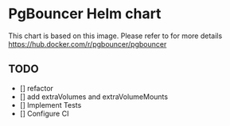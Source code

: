 # PgBouncer Helm chart
This chart is based on this image. Please refer to for more details https://hub.docker.com/r/pgbouncer/pgbouncer

## TODO
- [] refactor
- [] add extraVolumes and extraVolumeMounts
- [] Implement Tests
- [] Configure CI